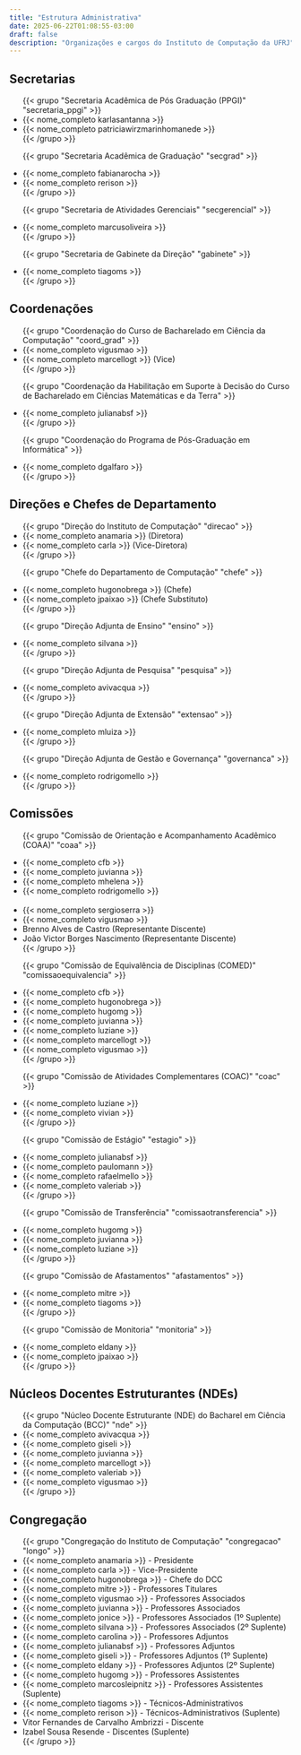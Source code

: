 ```yaml
---
title: "Estrutura Administrativa"
date: 2025-06-22T01:08:55-03:00
draft: false
description: "Organizações e cargos do Instituto de Computação da UFRJ"
---
```


## Secretarias

<ul class="lista-pessoal">
  {{< grupo "Secretaria Acadêmica de Pós Graduação (PPGI)" "secretaria_ppgi" >}}
    <li>{{< nome_completo karlasantanna >}}</li>
    <li>{{< nome_completo patriciawirzmarinhomanede >}}</li>
  {{< /grupo >}}

  {{< grupo "Secretaria Acadêmica de Graduação" "secgrad" >}}
    <li>{{< nome_completo fabianarocha >}}</li>
    <li>{{< nome_completo rerison >}}</li>
  {{< /grupo >}}

  {{< grupo "Secretaria de Atividades Gerenciais" "secgerencial" >}}
    <li>{{< nome_completo marcusoliveira >}}</li>
  {{< /grupo >}}

  {{< grupo "Secretaria de Gabinete da Direção" "gabinete" >}}
    <li>{{< nome_completo tiagoms >}}</li>
  {{< /grupo >}}
</ul>


## Coordenações

<ul class="lista-pessoal">
  {{< grupo "Coordenação do Curso de Bacharelado em Ciência da Computação" "coord_grad" >}}
    <li>{{< nome_completo vigusmao >}}</li>
    <li>{{< nome_completo marcellogt >}} (Vice)</li>
  {{< /grupo >}}

  {{< grupo "Coordenação da Habilitação em Suporte à Decisão do Curso de Bacharelado em Ciências Matemáticas e da Terra" >}}
    <li>{{< nome_completo julianabsf >}}</li>
  {{< /grupo >}}

  {{< grupo "Coordenação do Programa de Pós-Graduação em Informática" >}}
    <li>{{< nome_completo dgalfaro >}}</li>
  {{< /grupo >}}
</ul>


## Direções e Chefes de Departamento

<ul class="lista-pessoal">
  {{< grupo "Direção do Instituto de Computação" "direcao" >}}
    <li>{{< nome_completo anamaria >}} (Diretora)</li>
    <li>{{< nome_completo carla >}} (Vice-Diretora)</li>
  {{< /grupo >}}

  {{< grupo "Chefe do Departamento de Computação" "chefe" >}}
    <li>{{< nome_completo hugonobrega >}} (Chefe)</li>
    <li>{{< nome_completo jpaixao >}} (Chefe Substituto)</li>
  {{< /grupo >}}

  {{< grupo "Direção Adjunta de Ensino" "ensino" >}}
    <li>{{< nome_completo silvana >}}</li>
  {{< /grupo >}}

  {{< grupo "Direção Adjunta de Pesquisa" "pesquisa" >}}
    <li>{{< nome_completo avivacqua >}}</li>
  {{< /grupo >}}

  {{< grupo "Direção Adjunta de Extensão" "extensao" >}}
    <li>{{< nome_completo mluiza >}}</li>
  {{< /grupo >}}

  {{< grupo "Direção Adjunta de Gestão e Governança" "governanca" >}}
    <li>{{< nome_completo rodrigomello >}}</li>
  {{< /grupo >}}
</ul>


## Comissões

<ul class="lista-pessoal">

  {{< grupo "Comissão de Orientação e Acompanhamento Acadêmico (COAA)" "coaa" >}}
    <li>{{< nome_completo cfb >}}</li>
    <li>{{< nome_completo juvianna >}}</li>
    <li>{{< nome_completo mhelena >}}</li>
    <li>{{< nome_completo rodrigomello >}}</li>    
    <li>{{< nome_completo sergioserra >}}</li>
    <li>{{< nome_completo vigusmao >}}</li>
    <li>Brenno Alves de Castro (Representante Discente)</li>
    <li>João Victor Borges Nascimento (Representante Discente)</li>
  {{< /grupo >}}

  {{< grupo "Comissão de Equivalência de Disciplinas (COMED)" "comissaoequivalencia" >}}
    <li>{{< nome_completo cfb >}}</li>
    <li>{{< nome_completo hugonobrega >}}</li>
    <li>{{< nome_completo hugomg >}}</li>
    <li>{{< nome_completo juvianna >}}</li>
    <li>{{< nome_completo luziane >}}</li>
    <li>{{< nome_completo marcellogt >}}</li>
    <li>{{< nome_completo vigusmao >}}</li>
  {{< /grupo >}}

  {{< grupo "Comissão de Atividades Complementares (COAC)" "coac" >}}
    <li>{{< nome_completo luziane >}}</li>
    <li>{{< nome_completo vivian >}}</li>
  {{< /grupo >}}

  {{< grupo "Comissão de Estágio" "estagio" >}}
    <li>{{< nome_completo julianabsf >}}</li>
    <li>{{< nome_completo paulomann >}}</li>
    <li>{{< nome_completo rafaelmello >}}</li>
    <li>{{< nome_completo valeriab >}}</li>
  {{< /grupo >}}

  {{< grupo "Comissão de Transferência" "comissaotransferencia" >}}
    <li>{{< nome_completo hugomg >}}</li>
    <li>{{< nome_completo juvianna >}}</li>
    <li>{{< nome_completo luziane >}}</li>
  {{< /grupo >}}

  {{< grupo "Comissão de Afastamentos" "afastamentos" >}}
    <li>{{< nome_completo mitre >}}</li>
    <li>{{< nome_completo tiagoms >}}</li>
  {{< /grupo >}}

  {{< grupo "Comissão de Monitoria" "monitoria" >}}
    <li>{{< nome_completo eldany >}}</li>
    <li>{{< nome_completo jpaixao >}}</li>
  {{< /grupo >}}
</ul>

## Núcleos Docentes Estruturantes (NDEs)

<ul class="lista-pessoal">
  {{< grupo "Núcleo Docente Estruturante (NDE) do Bacharel em Ciência da Computação (BCC)" "nde" >}}
    <li>{{< nome_completo avivacqua >}}</li>
    <li>{{< nome_completo giseli >}}</li>
    <li>{{< nome_completo juvianna >}}</li>
    <li>{{< nome_completo marcellogt >}}</li>
    <li>{{< nome_completo valeriab >}}</li>
    <li>{{< nome_completo vigusmao >}}</li>
  {{< /grupo >}}
</ul>

<!--

## Congregação

Email: {{< email congregacao >}}

| Membro | Representação | Suplente? |
|--------|---------------|-----------|
| {{< nome_completo anamaria >}} | Presidente | |
| {{< nome_completo carla >}} | Vice-Presidente | |
| {{< nome_completo hugonobrega >}} | Chefe do DCC | |
| {{< nome_completo mitre >}} | Professores Titulares | |
| {{< nome_completo vigusmao >}} | Professores Associados | |
| {{< nome_completo juvianna >}} | Professores Associados | |
| {{< nome_completo jonice >}} | Professores Associados | 1º Suplente |
| {{< nome_completo silvana >}} | Professores Associados | 2º Suplente |
| {{< nome_completo carolina >}} | Professores Adjuntos | |
| {{< nome_completo julianabsf >}} | Professores Adjuntos | |
| {{< nome_completo giseli >}} | Professores Adjuntos | 1º Suplente |
| {{< nome_completo eldany >}} | Professores Adjuntos | 2º Suplente |
| {{< nome_completo hugomg >}} | Professores Assistentes | |
| {{< nome_completo marcosleipnitz >}} | Professores Assistentes | Suplente |
| {{< nome_completo tiagoms >}} | Técnico-Administrativos | |
| {{< nome_completo rerison >}} | Técnico-Administrativos | Suplente |
| Vitor Fernandes de Carvalho Ambrizzi | Discentes | |
| Izabel Souza Resende | Discentes | Suplente |

-->

## Congregação

<ul class="lista-pessoal">
  {{< grupo "Congregação do Instituto de Computação" "congregacao" "longo" >}}
    <li>{{< nome_completo anamaria >}} - Presidente</li>
    <li>{{< nome_completo carla >}} - Vice-Presidente</li>
    <li>{{< nome_completo hugonobrega >}} - Chefe do DCC</li>
    <li>{{< nome_completo mitre >}} - Professores Titulares</li>
    <li>{{< nome_completo vigusmao >}} - Professores Associados</li>
    <li>{{< nome_completo juvianna >}} - Professores Associados</li>
    <li>{{< nome_completo jonice >}} - Professores Associados (1º Suplente)</li>
    <li>{{< nome_completo silvana >}} - Professores Associados (2º Suplente)</li>
    <li>{{< nome_completo carolina >}} - Professores Adjuntos</li>
    <li>{{< nome_completo julianabsf >}} - Professores Adjuntos</li>
    <li>{{< nome_completo giseli >}} - Professores Adjuntos (1º Suplente)</li>
    <li>{{< nome_completo eldany >}} - Professores Adjuntos (2º Suplente)</li>
    <li>{{< nome_completo hugomg >}} - Professores Assistentes</li>
    <li>{{< nome_completo marcosleipnitz >}} - Professores Assistentes (Suplente)</li>
    <li>{{< nome_completo tiagoms >}} - Técnicos-Administrativos</li>
    <li>{{< nome_completo rerison >}} - Técnicos-Administrativos (Suplente)</li>
    <li>Vitor Fernandes de Carvalho Ambrizzi - Discente</li>
    <li>Izabel Sousa Resende - Discentes (Suplente)</li>
  {{< /grupo >}}
</ul>


